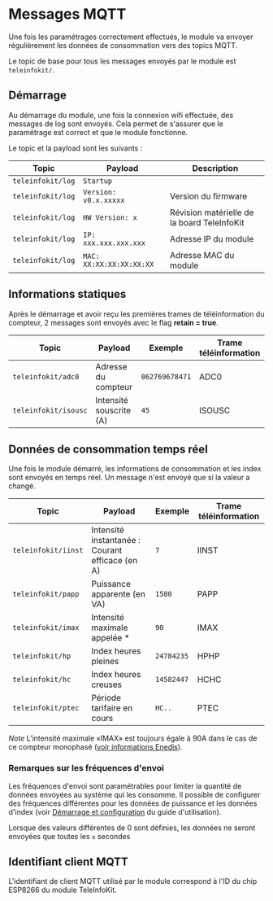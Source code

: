 # Messages MQTT

Une fois les paramétrages correctement effectués, le module va envoyer régulièrement les données de consommation vers des topics MQTT.

Le topic de base pour tous les messages envoyés par le module est `teleinfokit/`.

## Démarrage

Au démarrage du module, une fois la connexion wifi effectuée, des messages de log sont envoyés. Cela permet de s'assurer que le paramétrage est correct et que le module fonctionne.

Le topic et la payload sont les suivants :

|Topic|Payload|Description|
|--|--|--|
|`teleinfokit/log`|`Startup`||
|`teleinfokit/log`|`Version: v0.x.xxxxx`|Version du firmware|
|`teleinfokit/log`|`HW Version: x`|Révision matérielle de la board TeleInfoKit|
|`teleinfokit/log`|`IP: xxx.xxx.xxx.xxx`|Adresse IP du module|
|`teleinfokit/log`|`MAC: XX:XX:XX:XX:XX:XX`|Adresse MAC du module|

## Informations statiques

Après le démarrage et avoir reçu les premières trames de téléinformation du compteur, 2 messages sont envoyés avec le flag **retain = true**.

|Topic|Payload|Exemple|Trame téléinformation|
|--|--|--|--|
|`teleinfokit/adc0`|Adresse du compteur|`062769678471`|ADC0|
|`teleinfokit/isousc`|Intensité souscrite (A)|`45`|ISOUSC|

## Données de consommation temps réel

Une fois le module démarré, les informations de consommation et les index sont envoyés en temps réel. Un message n'est envoyé que si la valeur a changé.

|Topic|Payload|Exemple|Trame téléinformation|
|--|--|--|--|
|`teleinfokit/iinst`|Intensité instantanée : Courant efficace (en A)|`7`|IINST|
|`teleinfokit/papp`|Puissance apparente (en VA)|`1580`|PAPP|
|`teleinfokit/imax`|Intensité maximale appelée *|`90`|IMAX|
|`teleinfokit/hp`|Index heures pleines|`24784235`|HPHP|
|`teleinfokit/hc`|Index heures creuses|`14582447`|HCHC|
|`teleinfokit/ptec`|Période tarifaire en cours|`HC..`|PTEC|

*Note* L’intensité maximale «IMAX» est toujours égale à 90A dans le cas de ce compteur monophasé ([voir informations Enedis](https://www.enedis.fr/sites/default/files/Enedis-NOI-CPT_54E.pdf)).


### Remarques sur les fréquences d'envoi

Les fréquences d'envoi sont paramétrables pour limiter la quantité de données envoyées au système qui les consomme. Il possible de configurer des fréquences différentes pour les données de puissance et les données d'index (voir [Démarrage et configuration](./user-guide.md#Demarrage-et-configuration) du guide d'utilisation).

Lorsque des valeurs différentes de 0 sont définies, les données ne seront envoyées que toutes les `x` secondes
## Identifiant client MQTT

L'identifiant de client MQTT utilisé par le module correspond à l'ID du chip ESP8266 du module TeleInfoKit.